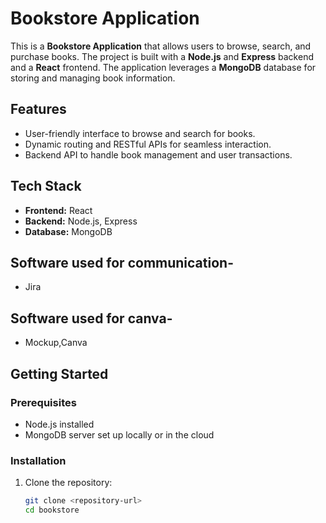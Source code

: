 # Bookstore Application

This is a **Bookstore Application** that allows users to browse, search, and purchase books. The project is built with a **Node.js** and **Express** backend and a **React** frontend. The application leverages a **MongoDB** database for storing and managing book information.

## Features

- User-friendly interface to browse and search for books.
- Dynamic routing and RESTful APIs for seamless interaction.
- Backend API to handle book management and user transactions.

## Tech Stack

- **Frontend:** React  
- **Backend:** Node.js, Express  
- **Database:** MongoDB  

## Software used for communication-
- Jira
## Software used for canva-
- Mockup,Canva
## Getting Started

### Prerequisites
- Node.js installed
- MongoDB server set up locally or in the cloud

### Installation

1. Clone the repository:  
   ```bash
   git clone <repository-url>
   cd bookstore
